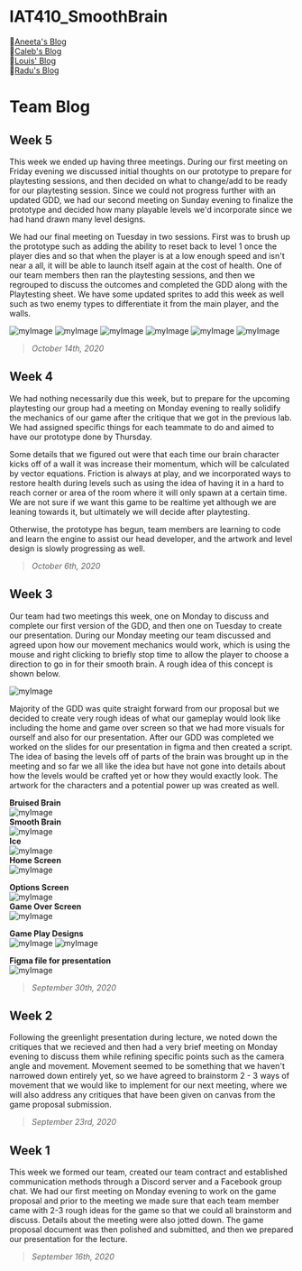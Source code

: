 # IAT410_SmoothBrain

:crown:[Aneeta's Blog](https://github.com/oasisfalls/Aneeta_IndividualBlog)<br>
:peach:[Caleb's Blog](https://github.com/CalebTaylor/410-blog)<br>
:round_pushpin:[Louis' Blog](https://github.com/SergeantDlou/IAT-410-Personal-Blog)<br>
:fries:[Radu's Blog](https://github.com/Raadds/IAT410_Personal-Blog_RaduOrlandea)

# Team Blog

## Week 5

This week we ended up having three meetings. During our first meeting on Friday evening we discussed initial thoughts on our prototype to prepare for playtesting sessions, and then decided on what to change/add to be ready for our playtesting session. Since we could not progress further with an updated GDD, we had our second meeting on Sunday evening to finalize the prototype and decided how many playable levels we'd incorporate since we had hand drawn many level designs. 

We had our final meeting on Tuesday in two sessions. First was to brush up the prototype such as adding the ability to reset back to level 1 once the player dies and so that when the player is at a low enough speed and isn't near a all, it will be able to launch itself again at the cost of health. One of our team members then ran the playtesting sessions, and then we regrouped to discuss the outcomes and completed the GDD along with the Playtesting sheet. We have some updated sprites to add this week as well such as two enemy types to differentiate it from the main player, and the walls. 

![myImage](https://raw.githubusercontent.com/oasisfalls/IAT410_SmoothBrain/master/weeklyPics/patrol.png)
![myImage](https://raw.githubusercontent.com/oasisfalls/IAT410_SmoothBrain/master/weeklyPics/overseer.png)
![myImage](https://raw.githubusercontent.com/oasisfalls/IAT410_SmoothBrain/master/weeklyPics/image1.png)
![myImage](https://raw.githubusercontent.com/oasisfalls/IAT410_SmoothBrain/master/weeklyPics/image2.png)
![myImage](https://raw.githubusercontent.com/oasisfalls/IAT410_SmoothBrain/master/weeklyPics/image3.png)
![myImage](https://raw.githubusercontent.com/oasisfalls/IAT410_SmoothBrain/master/weeklyPics/121620525_3562808593776523_2709045946983355320_n.png)

> *October 14th, 2020*

## Week 4

We had nothing necessarily due this week, but to prepare for the upcoming playtesting our group had a meeting on Monday evening to really solidify the mechanics of our game after the critique that we got in the previous lab. We had assigned specific things for each teammate to do and aimed to have our prototype done by Thursday. 

Some details that we figured out were that each time our brain character kicks off of a wall it was increase their momentum, which will be calculated by vector equations. Friction is always at play, and we incorporated ways to restore health during levels such as using the idea of having it in a hard to reach corner or area of the room where it will only spawn at a certain time. We are not sure if we want this game to be realtime yet although we are leaning towards it, but ultimately we will decide after playtesting. 

Otherwise, the prototype has begun, team members are learning to code and learn the engine to assist our head developer, and the artwork and level design is slowly progressing as well.

> *October 6th, 2020*


## Week 3
Our team had two meetings this week, one on Monday to discuss and complete our first version of the GDD, and then one on Tuesday to create our presentation. During our Monday meeting our team discussed and agreed upon how our movement mechanics would work, which is using the mouse and right clicking to briefly stop time to allow the player to choose a direction to go in for their smooth brain. A rough idea of this concept is shown below.

![myImage](https://raw.githubusercontent.com/oasisfalls/IAT410_SmoothBrain/master/weeklyPics/movement.png)

Majority of the GDD was quite straight forward from our proposal but we decided to create very rough ideas of what our gameplay would look like including the home and game over screen so that we had more visuals for ourself and also for our presentation. After our GDD was completed we worked on the slides for our presentation in figma and then created a script. The idea of basing the levels off of parts of the brain was brought up in the meeting and so far we all like the idea but have not gone into details about how the levels would be crafted yet or how they would exactly look. The artwork for the characters and a potential power up was created as well.

**Bruised Brain**<br>
![myImage](https://raw.githubusercontent.com/oasisfalls/IAT410_SmoothBrain/master/weeklyPics/120287939_328342851923026_532575373114201167_n.png)<br>
**Smooth Brain**<br>
![myImage](https://raw.githubusercontent.com/oasisfalls/IAT410_SmoothBrain/master/weeklyPics/120290944_1474990312711948_7814499561616464042_n.png)<br>
**Ice**<br>
![myImage](https://raw.githubusercontent.com/oasisfalls/IAT410_SmoothBrain/master/weeklyPics/ice.png)<br>
**Home Screen**<br>
![myImage](https://raw.githubusercontent.com/oasisfalls/IAT410_SmoothBrain/master/weeklyPics/home.jpg)<br>

**Options Screen**<br>
![myImage](https://raw.githubusercontent.com/oasisfalls/IAT410_SmoothBrain/master/weeklyPics/options.jpg)<br>
**Game Over Screen**<br>
![myImage](https://raw.githubusercontent.com/oasisfalls/IAT410_SmoothBrain/master/weeklyPics/gameOver.jpg)<br>

**Game Play Designs**<br>
![myImage](https://raw.githubusercontent.com/oasisfalls/IAT410_SmoothBrain/master/weeklyPics/example.png)
![myImage](https://raw.githubusercontent.com/oasisfalls/IAT410_SmoothBrain/master/weeklyPics/example2.png)<br>

**Figma file for presentation**<br>
![myImage](https://raw.githubusercontent.com/oasisfalls/IAT410_SmoothBrain/master/weeklyPics/Figma.png)<br>

> *September 30th, 2020*



## Week 2 
Following the greenlight presentation during lecture, we noted down the critiques that we recieved and then had a very brief meeting on Monday evening to discuss them while refining specific points such as the camera angle and movement. Movement seemed to be something that we haven't narrowed down entirely yet, so we have agreed to brainstorm 2 - 3 ways of movement that we would like to implement for our next meeting, where we will also address any critiques that have been given on canvas from the game proposal submission.<br>
> *September 23rd, 2020*


## Week 1 
This week we formed our team, created our team contract and established communication methods through a Discord server and a Facebook group chat. We had our first meeting on Monday evening to work on the game proposal and prior to the meeting we made sure that each team member came with 2-3 rough ideas for the game so that we could all brainstorm and discuss. Details about the meeting were also jotted down. The game proposal document was then polished and submitted, and then we prepared our presentation for the lecture.<br>
> *September 16th, 2020*




